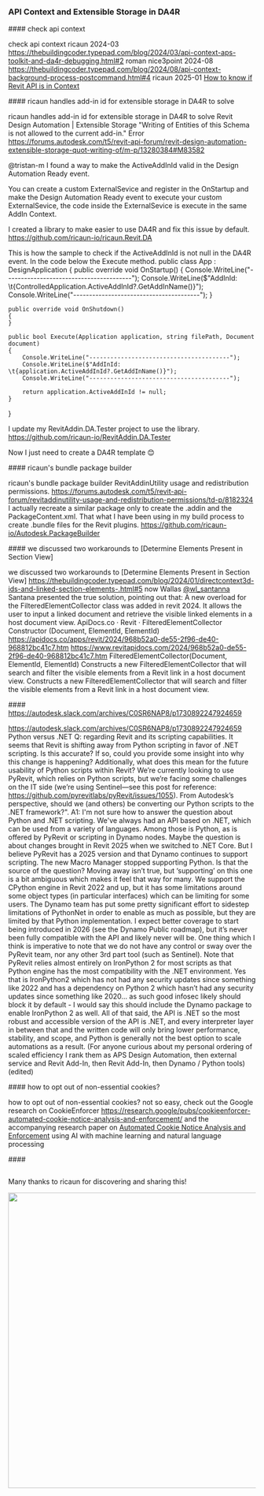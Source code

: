 <head>
<meta http-equiv="Content-Type" content="text/html; charset=utf-8">
<link rel="stylesheet" type="text/css" href="bc.css">

<!--
https://prismjs.com
<pre><code class="language-cs">
-->
<link href="https://cdn.jsdelivr.net/npm/prismjs@1.29.0/themes/prism.min.css" rel="stylesheet" />
<script src="https://cdn.jsdelivr.net/npm/prismjs@1.29.0/components/prism-core.min.js"></script>
<script src="https://cdn.jsdelivr.net/npm/prismjs@1.29.0/plugins/autoloader/prism-autoloader.min.js"></script>
<style> code[class*=language-], pre[class*=language-] { font-size : 90%; } </style>

</head>

<!--

- check api context
  ricaun 2024-03
  https://thebuildingcoder.typepad.com/blog/2024/03/api-context-aps-toolkit-and-da4r-debugging.html#2
  roman nice3point 2024-08
  https://thebuildingcoder.typepad.com/blog/2024/08/api-context-background-process-postcommand.html#4
  ricaun 2025-01
  [How to know if Revit API is in Context](https://forums.autodesk.com/t5/revit-api-forum/how-to-know-if-revit-api-is-in-context/m-p/13276039#M83476)

- ricaun handles add-in id for extensible storage in DA4R to solve
  Revit Design Automation | Extensible Storage "Writing of Entities of this Schema is not allowed to the current add-in." Error
  https://forums.autodesk.com/t5/revit-api-forum/revit-design-automation-extensible-storage-quot-writing-of/m-p/13280384#M83582

@tristan-m I found a way to make the ActiveAddInId valid in the Design Automation Ready event.

You can create a custom ExternalSevice and register in the OnStartup and make the Design Automation Ready event to execute your custom ExternalSevice, the code inside the ExternalSevice is execute in the same AddIn Context.

I created a library to make easier to use DA4R and fix this issue by default.
https://github.com/ricaun-io/ricaun.Revit.DA


This is how the sample to check if the ActiveAddInId is not null in the DA4R event. In the code below the Execute method.
public class App : DesignApplication
{
    public override void OnStartup()
    {
        Console.WriteLine("----------------------------------------");
        Console.WriteLine($"AddInId: \t{ControlledApplication.ActiveAddInId?.GetAddInName()}");
        Console.WriteLine("----------------------------------------");
    }

    public override void OnShutdown()
    {
    }

    public bool Execute(Application application, string filePath, Document document)
    {
        Console.WriteLine("----------------------------------------");
        Console.WriteLine($"AddInId: \t{application.ActiveAddInId?.GetAddInName()}");
        Console.WriteLine("----------------------------------------");

        return application.ActiveAddInId != null;
    }
}

I update my RevitAddin.DA.Tester project to use the library.
https://github.com/ricaun-io/RevitAddin.DA.Tester


Now I just need to create a DA4R template 😊


- ricaun's bundle package builder
  RevitAddinUtility usage and redistribution permissions.
  https://forums.autodesk.com/t5/revit-api-forum/revitaddinutility-usage-and-redistribution-permissions/td-p/8182324
  I actually recreate a similar package only to create the .addin and the PackageContent.xml. That what I have been using in my build process to create .bundle files for the Revit plugins.
  https://github.com/ricaun-io/Autodesk.PackageBuilder

- we discussed two workarounds to [Determine Elements Present in Section View]
  https://thebuildingcoder.typepad.com/blog/2024/01/directcontext3d-ids-and-linked-section-elements-.html#5
  now Wallas [@wl_santanna](https://forums.autodesk.com/t5/user/viewprofilepage/user-id/9728005) Santana presented the true solution, pointing out that:
  A new overload for the FilteredElementCollector class was added in revit 2024. It allows the user to input a linked document and retrieve the visible linked elements in a host document view.
  ApiDocs.co · Revit · FilteredElementCollector Constructor (Document, ElementId, ElementId)
  https://apidocs.co/apps/revit/2024/968b52a0-de55-2f96-de40-968812bc41c7.htm
  https://www.revitapidocs.com/2024/968b52a0-de55-2f96-de40-968812bc41c7.htm
  FilteredElementCollector(Document, ElementId, ElementId)
  Constructs a new FilteredElementCollector that will search and filter the visible elements from a Revit link in a host document view.
  Constructs a new FilteredElementCollector that will search and filter the visible elements from a Revit link in a host document view.

- https://autodesk.slack.com/archives/C0SR6NAP8/p1730892247924659
  Python versus .NET
  Q: regarding Revit and its scripting capabilities.
  It seems that Revit is shifting away from Python scripting in favor of .NET scripting. Is this accurate? If so, could you provide some insight into why this change is happening? Additionally, what does this mean for the future usability of Python scripts within Revit?
  We’re currently looking to use PyRevit, which relies on Python scripts, but we’re facing some challenges on the IT side (we’re using Sentinel—see this post for reference: https://github.com/pyrevitlabs/pyRevit/issues/1055). From Autodesk’s perspective, should we (and others) be converting our Python scripts to the .NET framework?".
  A1: I'm not sure how to answer the question about Python and .NET scripting.    We've always had an API based on .NET, which can be used from a variety of languages.  Among those is Python, as is offered by PyRevit or scripting in Dynamo nodes.
  Maybe the question is about changes brought in Revit 2025 when we switched to .NET Core.  But I believe PyRevit has a 2025 version and that Dynamo continues to support scripting.
  The new Macro Manager stopped supporting Python.
  Is that the source of the question?
  Moving away isn’t true, but ‘supporting’ on this one is a bit ambiguous which makes it feel that way for many. We support the CPython engine in Revit 2022 and up, but it has some limitations around some object types (in particular interfaces) which can be limiting for some users. The Dynamo team has put some pretty significant effort to sidestep limitations of PythonNet in order to enable as much as possible, but they are limited by that Python implementation. I expect better coverage to start being introduced in 2026 (see the Dynamo Public roadmap), but it’s never been fully compatible with the API and likely never will be.
  One thing which I think is imperative to note that we do not have any control or sway over the PyRevit team, nor any other 3rd part tool (such as Sentinel). Note that PyRevit relies almost entirely on IronPython 2 for most scripts as that Python engine has the most compatibility with the .NET environment. Yes that is IronPython2 which has not had any security updates since something like 2022 and has a dependency on Python 2 which hasn’t had any security updates since something like 2020… as such good infosec likely should block it by default - I would say this should include the Dynamo package to enable IronPython 2 as well.
  All of that said, the API is .NET so the most robust and accessible version of the API is .NET, and every interpreter layer in between that and the written code will only bring lower performance, stability, and scope, and Python is generally not the best option to scale automations as a result.
  (For anyone curious about my personal ordering of scaled efficiency I rank them as APS Design Automation, then external service and Revit Add-In, then Revit Add-In, then Dynamo / Python tools)  (edited)

- how to opt out of non-essential cookies?
  not so easy, check out the Google research on
  CookieEnforcer
  https://research.google/pubs/cookieenforcer-automated-cookie-notice-analysis-and-enforcement/
  and the accompanying research paper
  on [Automated Cookie Notice Analysis and Enforcement](https://www.usenix.org/system/files/sec23fall-prepub-389-khandelwal.pdf)
  using AI with machine learning and natural language processing



twitter:

#RevitAPI @AutodeskRevit #BIM @DynamoBIM

&ndash; ...

linkedin:

#BIM #DynamoBIM #AutodeskAPS #Revit #API #IFC #SDK #Autodesk #AEC #adsk

the [Revit API discussion forum](http://forums.autodesk.com/t5/revit-api-forum/bd-p/160) thread

<center>
<img src="img/" alt="" title="" width="600"/>
<p style="font-size: 80%; font-style:italic"></p>
<a href="img/.gif"><p style="font-size: 80%; font-style:italic">Click for animation</p></a>
</center>

-->

### API Context and Extensible Storage in DA4R


####<a name="2"></a> check api context

check api context
ricaun 2024-03
https://thebuildingcoder.typepad.com/blog/2024/03/api-context-aps-toolkit-and-da4r-debugging.html#2
roman nice3point 2024-08
https://thebuildingcoder.typepad.com/blog/2024/08/api-context-background-process-postcommand.html#4
ricaun 2025-01
[How to know if Revit API is in Context](https://forums.autodesk.com/t5/revit-api-forum/how-to-know-if-revit-api-is-in-context/m-p/13276039#M83476)

####<a name="2"></a> ricaun handles add-in id for extensible storage in DA4R to solve

ricaun handles add-in id for extensible storage in DA4R to solve
Revit Design Automation | Extensible Storage "Writing of Entities of this Schema is not allowed to the current add-in." Error
https://forums.autodesk.com/t5/revit-api-forum/revit-design-automation-extensible-storage-quot-writing-of/m-p/13280384#M83582

@tristan-m I found a way to make the ActiveAddInId valid in the Design Automation Ready event.

You can create a custom ExternalSevice and register in the OnStartup and make the Design Automation Ready event to execute your custom ExternalSevice, the code inside the ExternalSevice is execute in the same AddIn Context.

I created a library to make easier to use DA4R and fix this issue by default.
https://github.com/ricaun-io/ricaun.Revit.DA


This is how the sample to check if the ActiveAddInId is not null in the DA4R event. In the code below the Execute method.
public class App : DesignApplication
{
    public override void OnStartup()
    {
        Console.WriteLine("----------------------------------------");
        Console.WriteLine($"AddInId: \t{ControlledApplication.ActiveAddInId?.GetAddInName()}");
        Console.WriteLine("----------------------------------------");
    }

    public override void OnShutdown()
    {
    }

    public bool Execute(Application application, string filePath, Document document)
    {
        Console.WriteLine("----------------------------------------");
        Console.WriteLine($"AddInId: \t{application.ActiveAddInId?.GetAddInName()}");
        Console.WriteLine("----------------------------------------");

        return application.ActiveAddInId != null;
    }
}

I update my RevitAddin.DA.Tester project to use the library.
https://github.com/ricaun-io/RevitAddin.DA.Tester


Now I just need to create a DA4R template 😊


####<a name="2"></a> ricaun's bundle package builder

ricaun's bundle package builder
RevitAddinUtility usage and redistribution permissions.
https://forums.autodesk.com/t5/revit-api-forum/revitaddinutility-usage-and-redistribution-permissions/td-p/8182324
I actually recreate a similar package only to create the .addin and the PackageContent.xml. That what I have been using in my build process to create .bundle files for the Revit plugins.
https://github.com/ricaun-io/Autodesk.PackageBuilder

####<a name="2"></a> we discussed two workarounds to [Determine Elements Present in Section View]

we discussed two workarounds to [Determine Elements Present in Section View]
https://thebuildingcoder.typepad.com/blog/2024/01/directcontext3d-ids-and-linked-section-elements-.html#5
now Wallas [@wl_santanna](https://forums.autodesk.com/t5/user/viewprofilepage/user-id/9728005) Santana presented the true solution, pointing out that:
A new overload for the FilteredElementCollector class was added in revit 2024. It allows the user to input a linked document and retrieve the visible linked elements in a host document view.
ApiDocs.co · Revit · FilteredElementCollector Constructor (Document, ElementId, ElementId)
https://apidocs.co/apps/revit/2024/968b52a0-de55-2f96-de40-968812bc41c7.htm
https://www.revitapidocs.com/2024/968b52a0-de55-2f96-de40-968812bc41c7.htm
FilteredElementCollector(Document, ElementId, ElementId)
Constructs a new FilteredElementCollector that will search and filter the visible elements from a Revit link in a host document view.
Constructs a new FilteredElementCollector that will search and filter the visible elements from a Revit link in a host document view.

####<a name="2"></a> https://autodesk.slack.com/archives/C0SR6NAP8/p1730892247924659

https://autodesk.slack.com/archives/C0SR6NAP8/p1730892247924659
Python versus .NET
Q: regarding Revit and its scripting capabilities.
It seems that Revit is shifting away from Python scripting in favor of .NET scripting. Is this accurate? If so, could you provide some insight into why this change is happening? Additionally, what does this mean for the future usability of Python scripts within Revit?
We’re currently looking to use PyRevit, which relies on Python scripts, but we’re facing some challenges on the IT side (we’re using Sentinel—see this post for reference: https://github.com/pyrevitlabs/pyRevit/issues/1055). From Autodesk’s perspective, should we (and others) be converting our Python scripts to the .NET framework?".
A1: I'm not sure how to answer the question about Python and .NET scripting.    We've always had an API based on .NET, which can be used from a variety of languages.  Among those is Python, as is offered by PyRevit or scripting in Dynamo nodes.
Maybe the question is about changes brought in Revit 2025 when we switched to .NET Core.  But I believe PyRevit has a 2025 version and that Dynamo continues to support scripting.
The new Macro Manager stopped supporting Python.
Is that the source of the question?
Moving away isn’t true, but ‘supporting’ on this one is a bit ambiguous which makes it feel that way for many. We support the CPython engine in Revit 2022 and up, but it has some limitations around some object types (in particular interfaces) which can be limiting for some users. The Dynamo team has put some pretty significant effort to sidestep limitations of PythonNet in order to enable as much as possible, but they are limited by that Python implementation. I expect better coverage to start being introduced in 2026 (see the Dynamo Public roadmap), but it’s never been fully compatible with the API and likely never will be.
One thing which I think is imperative to note that we do not have any control or sway over the PyRevit team, nor any other 3rd part tool (such as Sentinel). Note that PyRevit relies almost entirely on IronPython 2 for most scripts as that Python engine has the most compatibility with the .NET environment. Yes that is IronPython2 which has not had any security updates since something like 2022 and has a dependency on Python 2 which hasn’t had any security updates since something like 2020… as such good infosec likely should block it by default - I would say this should include the Dynamo package to enable IronPython 2 as well.
All of that said, the API is .NET so the most robust and accessible version of the API is .NET, and every interpreter layer in between that and the written code will only bring lower performance, stability, and scope, and Python is generally not the best option to scale automations as a result.
(For anyone curious about my personal ordering of scaled efficiency I rank them as APS Design Automation, then external service and Revit Add-In, then Revit Add-In, then Dynamo / Python tools)  (edited)

####<a name="2"></a> how to opt out of non-essential cookies?

how to opt out of non-essential cookies?
not so easy, check out the Google research on
CookieEnforcer
https://research.google/pubs/cookieenforcer-automated-cookie-notice-analysis-and-enforcement/
and the accompanying research paper
on [Automated Cookie Notice Analysis and Enforcement](https://www.usenix.org/system/files/sec23fall-prepub-389-khandelwal.pdf)
using AI with machine learning and natural language processing




####<a name="2"></a>

<pre><code class="language-cs"></code></pre>


Many thanks to ricaun for discovering and sharing this!



<center>
<img src="img/" alt="" title="" width="600"/>
</center>

